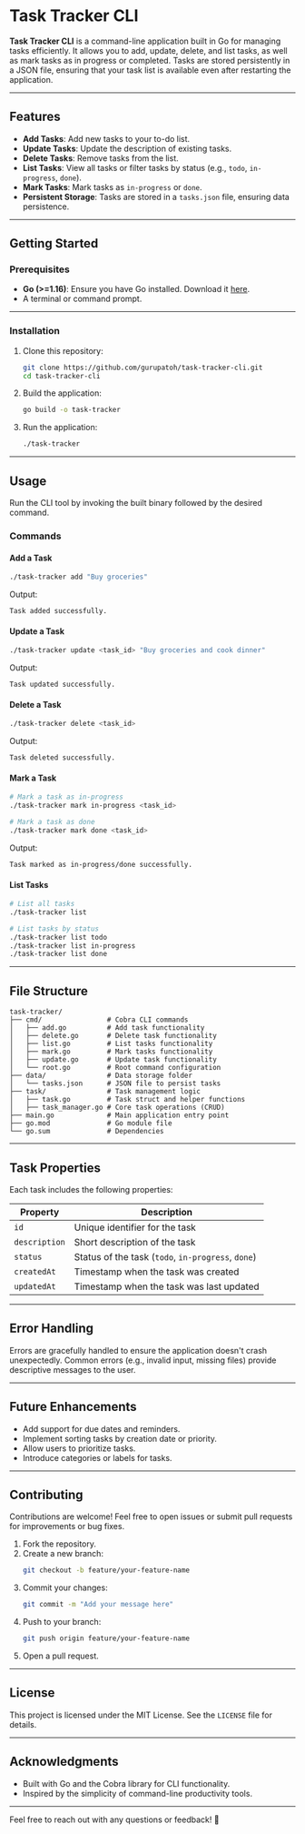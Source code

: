 
# Task Tracker CLI

**Task Tracker CLI** is a command-line application built in Go for managing tasks efficiently. It allows you to add, update, delete, and list tasks, as well as mark tasks as in progress or completed. Tasks are stored persistently in a JSON file, ensuring that your task list is available even after restarting the application.

---

## Features

- **Add Tasks**: Add new tasks to your to-do list.
- **Update Tasks**: Update the description of existing tasks.
- **Delete Tasks**: Remove tasks from the list.
- **List Tasks**: View all tasks or filter tasks by status (e.g., `todo`, `in-progress`, `done`).
- **Mark Tasks**: Mark tasks as `in-progress` or `done`.
- **Persistent Storage**: Tasks are stored in a `tasks.json` file, ensuring data persistence.

---

## Getting Started

### Prerequisites

- **Go (>=1.16)**: Ensure you have Go installed. Download it [here](https://golang.org/dl/).
- A terminal or command prompt.

---

### Installation

1. Clone this repository:
   ```bash
   git clone https://github.com/gurupatoh/task-tracker-cli.git
   cd task-tracker-cli
   ```

2. Build the application:
   ```bash
   go build -o task-tracker
   ```

3. Run the application:
   ```bash
   ./task-tracker
   ```

---

## Usage

Run the CLI tool by invoking the built binary followed by the desired command.

### Commands

#### Add a Task
```bash
./task-tracker add "Buy groceries"
```
Output: 
```
Task added successfully.
```

#### Update a Task
```bash
./task-tracker update <task_id> "Buy groceries and cook dinner"
```
Output: 
```
Task updated successfully.
```

#### Delete a Task
```bash
./task-tracker delete <task_id>
```
Output:
```
Task deleted successfully.
```

#### Mark a Task
```bash
# Mark a task as in-progress
./task-tracker mark in-progress <task_id>

# Mark a task as done
./task-tracker mark done <task_id>
```
Output:
```
Task marked as in-progress/done successfully.
```

#### List Tasks
```bash
# List all tasks
./task-tracker list

# List tasks by status
./task-tracker list todo
./task-tracker list in-progress
./task-tracker list done
```

---

## File Structure

```plaintext
task-tracker/
├── cmd/                # Cobra CLI commands
│   ├── add.go          # Add task functionality
│   ├── delete.go       # Delete task functionality
│   ├── list.go         # List tasks functionality
│   ├── mark.go         # Mark tasks functionality
│   ├── update.go       # Update task functionality
│   └── root.go         # Root command configuration
├── data/               # Data storage folder
│   └── tasks.json      # JSON file to persist tasks
├── task/               # Task management logic
│   ├── task.go         # Task struct and helper functions
│   ├── task_manager.go # Core task operations (CRUD)
├── main.go             # Main application entry point
├── go.mod              # Go module file
└── go.sum              # Dependencies
```

---

## Task Properties

Each task includes the following properties:

| Property   | Description                                 |
|------------|---------------------------------------------|
| `id`       | Unique identifier for the task             |
| `description` | Short description of the task          |
| `status`   | Status of the task (`todo`, `in-progress`, `done`) |
| `createdAt`| Timestamp when the task was created        |
| `updatedAt`| Timestamp when the task was last updated   |

---

## Error Handling

Errors are gracefully handled to ensure the application doesn't crash unexpectedly. Common errors (e.g., invalid input, missing files) provide descriptive messages to the user.

---

## Future Enhancements

- Add support for due dates and reminders.
- Implement sorting tasks by creation date or priority.
- Allow users to prioritize tasks.
- Introduce categories or labels for tasks.

---

## Contributing

Contributions are welcome! Feel free to open issues or submit pull requests for improvements or bug fixes.

1. Fork the repository.
2. Create a new branch:
   ```bash
   git checkout -b feature/your-feature-name
   ```
3. Commit your changes:
   ```bash
   git commit -m "Add your message here"
   ```
4. Push to your branch:
   ```bash
   git push origin feature/your-feature-name
   ```
5. Open a pull request.

---

## License

This project is licensed under the MIT License. See the `LICENSE` file for details.

---

## Acknowledgments

- Built with Go and the Cobra library for CLI functionality.
- Inspired by the simplicity of command-line productivity tools.

---

Feel free to reach out with any questions or feedback! 🚀
